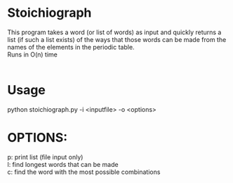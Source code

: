 # Stoichiograph

This program takes a word (or list of words) as input and quickly returns
a list (if such a list exists) of the ways that those words can be made from
the names of the elements in the periodic table.<br>
Runs in O(n) time <br><br>

# Usage
python stoichiograph.py -i \<inputfile> -o \<options> <br>

# OPTIONS:

p: print list (file input only)<br>
l: find longest words that can be made<br>
c: find the word with the most possible combinations<br>

